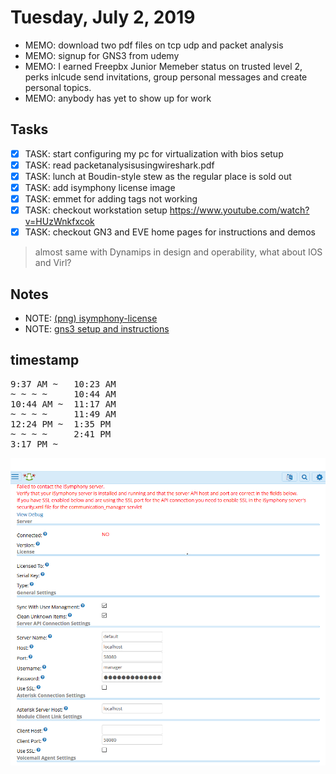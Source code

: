 # Tuesday, July 2, 2019
- MEMO: download two pdf files on tcp udp and packet analysis
- MEMO: signup for GNS3 from udemy
- MEMO: I earned Freepbx Junior Memeber status on trusted level 2, perks inlcude send invitations, group personal messages and create  personal topics. 
- MEMO: anybody has yet to show up for work

## Tasks
- [X] TASK: start configuring my pc for virtualization with bios setup
- [X] TASK: read packetanalysisusingwireshark.pdf
- [X] TASK: lunch at Boudin-style stew as the regular place is sold out
- [X] TASK: add isymphony license image 
- [X] TASK: emmet for adding tags not working
- [X] TASK: checkout workstation setup https://www.youtube.com/watch?v=HUzWnkfxcok
- [X] TASK: checkout GN3 and EVE home pages for instructions and demos
> almost same with Dynamips in design and operability, what about IOS and Virl?

## Notes
- NOTE: [(png) isymphony-license](./02/isymphony-license.png)
- NOTE: [gns3 setup and instructions](./02/gns3_setup_and_instructions.md)

## timestamp
<pre>
9:37 AM ~   10:23 AM
~ ~ ~ ~     10:44 AM
10:44 AM ~  11:17 AM
~ ~ ~ ~     11:49 AM
12:24 PM ~  1:35 PM
~ ~ ~ ~     2:41 PM
3:17 PM ~   
</pre>






![11:49 AM](02/isymphony-license.png)
